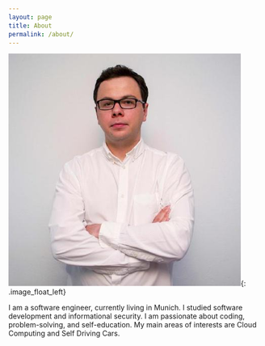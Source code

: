 ```yaml
---
layout: page
title: About
permalink: /about/
---
```


![avatar.jpeg](/assets/images/avatar.jpeg){: .image_float_left}

I am a software engineer, currently living in Munich. I studied software development and informational security. I am passionate about coding, problem-solving, and self-education. My main areas of interests are Cloud Computing and Self Driving Cars.
